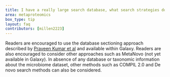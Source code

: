 ```yaml
---
title: I have a really large search database, what search strategies do you recommend for searching my mass spectrometry dataset?
area: metaproteomics
box_type: tip
layout: faq
contributors: [millen2223]
---
```


Readers are encouraged to use the database sectioning approach described by [Praveen Kumar et al](https://pubmed.ncbi.nlm.nih.gov/32396365/) and available within Galaxy. Readers are also encouraged to consider other approaches such as MetaNovo (not yet available in Galaxy). In absence of any database or taxonomic information about the microbiome dataset, other methods such as COMPIL 2.0  and De novo search methods can also be considered.
